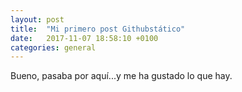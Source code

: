 ```yaml
---
layout: post
title:  "Mi primero post Githubstático"
date:   2017-11-07 18:58:10 +0100
categories: general
---
```

Bueno, pasaba por aquí...y me ha gustado lo que hay.
